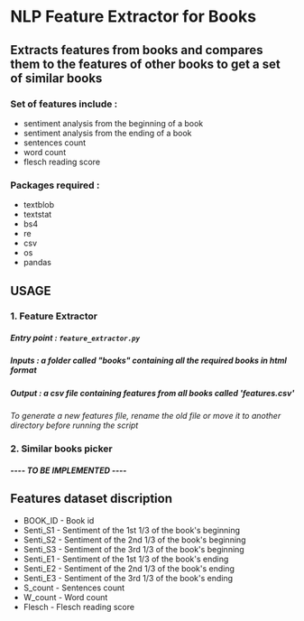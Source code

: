 # NLP Feature Extractor for Books

## Extracts features from books and compares them to the features of other books to get a set of similar books

### Set of features include :
* sentiment analysis from the beginning of a book
* sentiment analysis from the ending of a book 
* sentences count
* word count
* flesch reading score

### Packages required :
* textblob
* textstat
* bs4
* re 
* csv
* os
* pandas

## USAGE

### 1. Feature Extractor
##### Entry point : `feature_extractor.py`
##### Inputs : a folder called "books" containing all the required books in html format
##### Output : a csv file containing features from all books called 'features.csv'

*To generate a new features file, rename the old file or move it to another directory before running the script*

### 2. Similar books picker 

##### ---- TO BE IMPLEMENTED ---- 


## Features dataset discription

* BOOK_ID   - Book id
* Senti_S1  - Sentiment of the 1st 1/3 of the book's beginning
* Senti_S2  - Sentiment of the 2nd 1/3 of the book's beginning
* Senti_S3  - Sentiment of the 3rd 1/3 of the book's beginning
* Senti_E1  - Sentiment of the 1st 1/3 of the book's ending
* Senti_E2  - Sentiment of the 2nd 1/3 of the book's ending
* Senti_E3  - Sentiment of the 3rd 1/3 of the book's ending
* S_count   - Sentences count
* W_count   - Word count
* Flesch    - Flesch reading score

